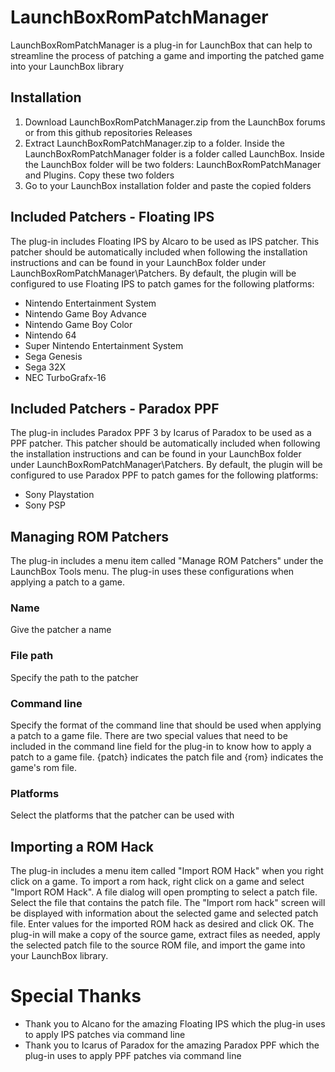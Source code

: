 # LaunchBoxRomPatchManager
LaunchBoxRomPatchManager is a plug-in for LaunchBox that can help to streamline the process of patching a game and importing the patched game into your LaunchBox library

## Installation
1.  Download LaunchBoxRomPatchManager.zip from the LaunchBox forums or from this github repositories Releases
2.  Extract LaunchBoxRomPatchManager.zip to a folder.  Inside the LaunchBoxRomPatchManager folder is a folder called LaunchBox.  Inside the LaunchBox folder will be two folders: LaunchBoxRomPatchManager and Plugins.  Copy these two folders
3.  Go to your LaunchBox installation folder and paste the copied folders

## Included Patchers - Floating IPS
The plug-in includes Floating IPS by Alcaro to be used as IPS patcher.  This patcher should be automatically included when following the installation instructions and can be found in your LaunchBox folder under LaunchBoxRomPatchManager\Patchers.  By default, the plugin will be configured to use Floating IPS to patch games for the following platforms: 
- Nintendo Entertainment System
- Nintendo Game Boy Advance
- Nintendo Game Boy Color
- Nintendo 64
- Super Nintendo Entertainment System
- Sega Genesis
- Sega 32X
- NEC TurboGrafx-16

## Included Patchers - Paradox PPF
The plug-in includes Paradox PPF 3 by Icarus of Paradox to be used as a PPF patcher.  This patcher should be automatically included when following the installation instructions and can be found in your LaunchBox folder under LaunchBoxRomPatchManager\Patchers.  By default, the plugin will be configured to use Paradox PPF to patch games for the following platforms: 
- Sony Playstation
- Sony PSP

## Managing ROM Patchers
The plug-in includes a menu item called "Manage ROM Patchers" under the LaunchBox Tools menu.  The plug-in uses these configurations when applying a patch to a game.  

### Name
Give the patcher a name

### File path
Specify the path to the patcher

### Command line 
Specify the format of the command line that should be used when applying a patch to a game file.  There are two special values that need to be included in the command line field for the plug-in to know how to apply a patch to a game file.  {patch} indicates the patch file and {rom} indicates the game's rom file.

### Platforms
Select the platforms that the patcher can be used with

## Importing a ROM Hack
The plug-in includes a menu item called "Import ROM Hack" when you right click on a game.  To import a rom hack, right click on a game and select "Import ROM Hack".  A file dialog will open prompting to select a patch file.  Select the file that contains the patch file.  The "Import rom hack" screen will be displayed with information about the selected game and selected patch file.  Enter values for the imported ROM hack as desired and click OK.  The plug-in will make a copy of the source game, extract files as needed, apply the selected patch file to the source ROM file, and import the game into your LaunchBox library.   

# Special Thanks
- Thank you to Alcano for the amazing Floating IPS which the plug-in uses to apply IPS patches via command line
- Thank you to Icarus of Paradox for the amazing Paradox PPF which the plug-in uses to apply PPF patches via command line
